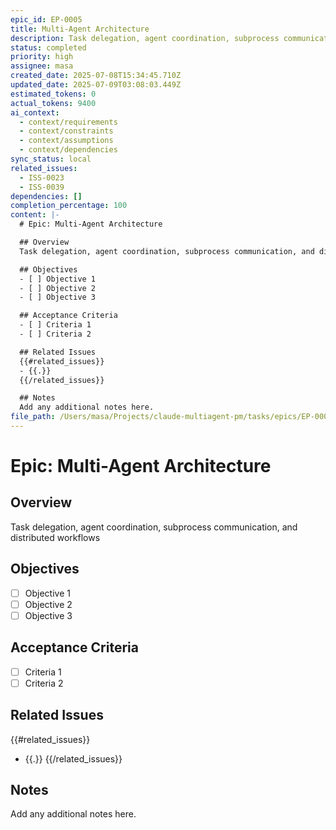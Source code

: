 ```yaml
---
epic_id: EP-0005
title: Multi-Agent Architecture
description: Task delegation, agent coordination, subprocess communication, and distributed workflows
status: completed
priority: high
assignee: masa
created_date: 2025-07-08T15:34:45.710Z
updated_date: 2025-07-09T03:08:03.449Z
estimated_tokens: 0
actual_tokens: 9400
ai_context:
  - context/requirements
  - context/constraints
  - context/assumptions
  - context/dependencies
sync_status: local
related_issues:
  - ISS-0023
  - ISS-0039
dependencies: []
completion_percentage: 100
content: |-
  # Epic: Multi-Agent Architecture

  ## Overview
  Task delegation, agent coordination, subprocess communication, and distributed workflows

  ## Objectives
  - [ ] Objective 1
  - [ ] Objective 2
  - [ ] Objective 3

  ## Acceptance Criteria
  - [ ] Criteria 1
  - [ ] Criteria 2

  ## Related Issues
  {{#related_issues}}
  - {{.}}
  {{/related_issues}}

  ## Notes
  Add any additional notes here.
file_path: /Users/masa/Projects/claude-multiagent-pm/tasks/epics/EP-0005-multi-agent-architecture.md
---
```


# Epic: Multi-Agent Architecture

## Overview
Task delegation, agent coordination, subprocess communication, and distributed workflows

## Objectives
- [ ] Objective 1
- [ ] Objective 2
- [ ] Objective 3

## Acceptance Criteria
- [ ] Criteria 1
- [ ] Criteria 2

## Related Issues
{{#related_issues}}
- {{.}}
{{/related_issues}}

## Notes
Add any additional notes here.
